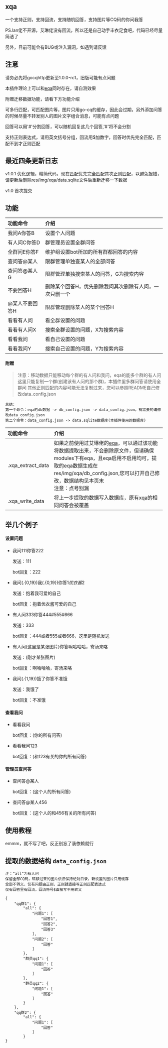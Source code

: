 ## xqa

一个支持正则，支持回流，支持随机回答，支持图片等CQ码的你问我答

PS.lan佬不开源，艾琳佬没有回流，所以还是自己动手丰衣足食吧，代码已经尽量简洁了

另外，目前可能会有BUG或注入漏洞，如遇到请反馈

## 注意

请务必先将gocqhttp更新至1.0.0-rc1，旧版可能有点问题

本插件理论上可以和[eqa](https://github.com/pcrbot/erinilis-modules/tree/master/eqa)同时存在，请自测效果

附赠迁移数据功能，请看下方功能介绍

可多行匹配，可匹配图片等，图片只用go-cq的缓存，因此会过期，另外添加问答的时候尽量不转发别人的图片文字组合消息，可能有点问题

回答可以用'#'分割回答，可以随机回复这几个回答,'\#'将不会分割

支持正则表达式，请用英文括号分组，回流用$加数字，回答时优先完全匹配，匹配不到才正则匹配

## 最近四条更新日志

v1.0.1  优化逻辑，精简代码，现在匹配优先完全匹配其次正则匹配，以避免报错，请更新后删除res/img/xqa/data.sqlite文件后重新迁移一下数据

v1.0    首次提交

## 功能

| 功能命令 | 介绍 |
| :---- | :---- |
| 我问A你答B | 设置个人问题 |
| 有人问C你答D | 群管理员设置全群问答 |
| 全群问E你答F | 维护组设置bot所加的所有群都回答的内容 |
| 查问答@某人 | 限群管理单独查某人的全部问答 |
| 查问答@某人G | 限群管理单独搜索某人的问答，G为搜索内容 |
| 不要回答H | 删除某个回答H，优先删除我问其次删除有人问，一次只删一个 |
| @某人不要回答H | 限群管理删除某人的某个回答H |
| 看看有人问 | 看全群设置的问题 |
| 看看有人问X | 搜索全群设置的问题，X为搜索内容 |
| 看看我问 | 看自己设置的问题 |
| 看看我问Y | 搜索自己设置的问题，Y为搜索内容 |

#### 附赠

>   注意：移动数据只能移动每个群的有人问和我问，eqa的能多个群的有人问这里只能复制一个群(创建该有人问的那个群)，本插件里多群问答请使用全群问
    其他正则匹配的内容可能无法复制过来，您可以参照README自己修改data_config.json

    总结:
    第一个命令：eqa的db数据 -> db_config.json -> data_config.json，有需要的请修改data_config.json
    第二个命令：data_config.json -> data.sqlite数据库(本插件使用的数据库)

| 功能命令 | 介绍 |
| :---- | :---- |
| .xqa_extract_data | 如果之前使用过艾琳佬的[eqa](https://github.com/pcrbot/erinilis-modules/tree/master/eqa)，可以通过该功能将数据提取出来，不会删除原文件，但请确保modules下有eqa，且eqa启用不启用均可，提取的eqa数据生成在res/img/xqa/db_config.json,您可以打开自己修改，数据结构见本页末<br>注意：点号别漏 |
| .xqa_write_data | 将上一步提取的数据写入数据库，原有xqa的相同问答会被覆盖 |

## 举几个例子

#### 设置问题

- 我问111你答222
    
    发送：111

    bot回复：222

- 我问(.{0,19})我(.{0,19})你答$1优衣酱$2
    
    发送：抱着我可爱的自己

    bot回复：抱着优衣酱可爱的自己

- 有人问333你答444#555#666

    发送：333

    bot回复：444或者555或者666，这里是随机发送

- 有人问(这里是某张图片)你答啊哈哈哈，寄汤来咯

    发送：(刚才某张图片)

    bot回复：啊哈哈哈，寄汤来咯

- 我问(.{1,19})饿了你答不准饿

    发送：我饿了

    bot回复：不准饿

#### 查看我问

- 看看我问

    bot回复：(你的所有问答)

- 看看我问123

    bot回复：(和123有关的你的所有问答)

#### 管理员查问答

- 查问答@某人

    bot回复：(这个人的所有问答)

- 查问答@某人456

    bot回复：(这个人的和456有关的所有问答)

## 使用教程

emmm，就不写了吧，反正别忘了装依赖就行

## 提取的数据结构 `data_config.json`

```
注："all"为有人问
保留全部CQ码，转移过来的图片依旧保持绝对目录，新设置的图片只用缓存
全部不转义，仅有问题由正则，正则就直接写正则匹配表达式
仅有回答里有回流，回流符号$直接写不用转义

{
    "qq群1": {
        "all": {
            "问题1": [
                "回答1",
                "回答2",
                "回答3"
            ],
            "问题2": [
                "回答"
            ]
        },
        "群员qq1": {
            "问题1": [
                "回答"
            ]
        },
        "群员qq2": {
            "问题1": [
                "回答"
            ]
        }
    },
    "qq群2": {
        "all": {
            "问题1": [
                "回答"
            ]
        }
}
```